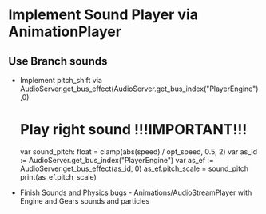 # Implement Sound Player via AnimationPlayer
## Use Branch sounds
- Implement pitch_shift via AudioServer.get_bus_effect(AudioServer.get_bus_index("PlayerEngine"),0)

	# Play right sound !!!IMPORTANT!!!
	var sound_pitch: float = clamp(abs(speed) / opt_speed, 0.5, 2)
	var as_id := AudioServer.get_bus_index("PlayerEngine")
	var as_ef := AudioServer.get_bus_effect(as_id, 0)
	as_ef.pitch_scale = sound_pitch
	print(as_ef.pitch_scale)

- Finish Sounds and Physics bugs - Animations/AudioStreamPlayer with Engine and Gears sounds and particles